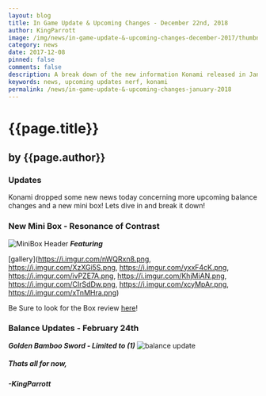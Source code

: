 ```yaml
---
layout: blog
title: In Game Update & Upcoming Changes - December 22nd, 2018
author: KingParrott
image: /img/news/in-game-update-&-upcoming-changes-december-2017/thumbnail.png
category: news
date: 2017-12-08
pinned: false
comments: false
description: A break down of the new information Konami released in January
keywords: news, upcoming updates nerf, konami
permalink: /news/in-game-update-&-upcoming-changes-january-2018
---
```


# {{page.title}}
## by {{page.author}}

### Updates
Konami dropped some new news today concerning more upcoming balance changes and a new mini box! Lets dive in and break it down!

### New Mini Box - Resonance of Contrast
![MiniBox Header](https://i.imgur.com/3qvYTh6.jpg)
***Featuring***

[gallery](https://i.imgur.com/nWQRxn8.png, https://i.imgur.com/XzXGi5S.png, https://i.imgur.com/yxxF4cK.png, https://i.imgur.com/ivPZE7A.png, https://i.imgur.com/KhjMiAN.png, https://i.imgur.com/CIrSdDw.png, https://i.imgur.com/xcyMpAr.png, https://i.imgur.com/xTnMHra.png)

Be Sure to look for the Box review [here](https://duellinksmeta.netlify.com/)!

### Balance Updates - February 24th
***Golden Bamboo Sword - Limited to (1)***
![balance update](https://i.imgur.com/V5s0Rbi.png)

##### Thats all for now,
##### -KingParrott